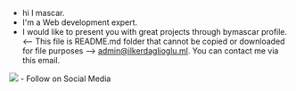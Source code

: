- hi I mascar. 
- I'm a Web development expert. 
- I would like to present you with great projects through bymascar profile. 
<-- This file is README.md folder that cannot be copied or downloaded for file purposes -->
admin@ilkerdaglioglu.ml. You can contact me via this email.
<img src="https://i.hizliresim.com/n2f9ubo.jpeg">
- Follow on Social Media 
<a href = "https://t.me/mascartr" telegram/mascar></a>
  <a href ="https://instagram.com/masc1x" instagram/mascar>




